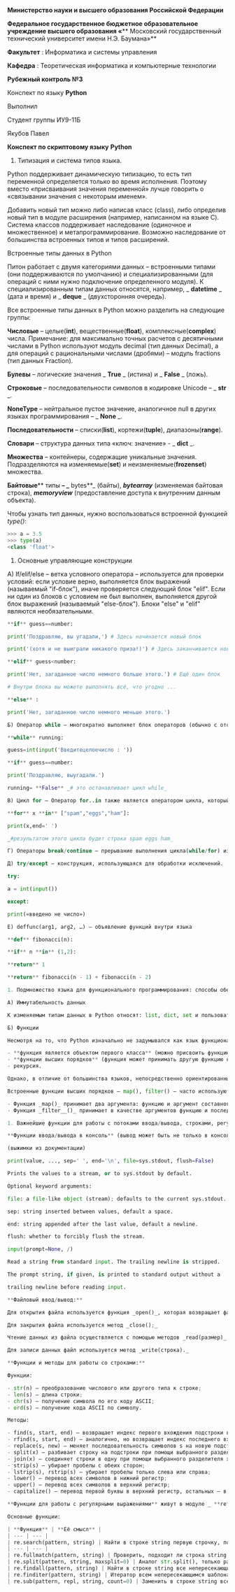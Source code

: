 **Министерство науки и высшего образования Российской Федерации**

**Федеральное государственное бюджетное образовательное учреждение высшего образования «**** Московский государственный технический университет имени Н.Э. Баумана»**

**Факультет** : Информатика и системы управления

**Кафедра** : Теоретическая информатика и компьютерные технологии

**Рубежный контроль №3**

Конспект по языку **Python**

Выполнил

Студент группы ИУ9-11Б

Якубов Павел

**Конспект по скриптовому языку**  **Python**

1. Типизация и система типов языка.

Python поддерживает динамическую типизацию, то есть тип переменной определяется только во время исполнения. Поэтому вместо «присваивания значения переменной» лучше говорить о «связывании значения с некоторым именем».

Добавить новый тип можно либо написав класс (class), либо определив новый тип в модуле расширения (например, написанном на языке C). Система классов поддерживает наследование (одиночное и множественное) и метапрограммирование. Возможно наследование от большинства встроенных типов и типов расширений.

Встроенные типы данных в Python

Питон работает с двумя категориями данных – встроенными типами (они поддерживаются по умолчанию) и специализированными (для операций с ними нужно подключение определенного модуля). К специализированным типам данных относятся, например, _ **datetime** _ (дата и время) и _ **deque** _ (двухсторонняя очередь).

Все встроенные типы данных в Python можно разделить на следующие группы:

**Числовые** – целые(**int**), вещественные(**float**), комплексные(**complex**) числа. Примечание: для максимально точных расчетов с десятичными числами в Python используют модуль decimal (тип данных Decimal), а для операций с рациональными числами (дробями) – модуль fractions (тип данных Fraction).

**Булевы** – логические значения _ **True** _ (истина) и _ **False** _ (ложь).

**Строковые** – последовательности символов в кодировке Unicode – _ **str** _.

**NoneType** – нейтральное пустое значение, аналогичное null в других языках программирования – _ **None** _.

**Последовательности** – списки(**list**), кортежи(**tuple**), диапазоны(**range**).

**Словари** – структура данных типа «ключ: значение» - _ **dict** _.

**Множества** – контейнеры, содержащие уникальные значения. Подразделяются на изменяемые(**set**) и неизменяемые(**frozenset**) множества.

**Байтовые**** типы **– _** bytes**_ (байты), _**bytearray**_ (изменяемая байтовая строка), _**memoryview**_ (предоставление доступа к внутренним данным объекта).

Чтобы узнать тип данных, нужно воспользоваться встроенной функцией _type()_:

```python
>>> a = 3.5
>>> type(a)
<class 'float'>
```
1. Основные управляющие конструкции

А) If/elif/else – ветка условного оператора – используется для проверки условий: если условие верно, выполняется блок выражений (называемый "if-блок"), иначе проверяется следующий блок "elif". Если ни один из блоков с условием не был выполнен, выполняется другой блок выражений (называемый "else-блок"). Блоки "else" и "elif" являются необязательными.
```python
**if** guess==number:

print('Поздравляю, вы угадали,') # Здесь начинается новый блок

print('(хотя и не выиграли никакого приза!)') # Здесь заканчивается новый блок

**elif** guess<number:

print('Нет, загаданное число немного больше этого.') # Ещё один блок

# Внутри блока вы можете выполнять всё, что угодно ...

**else** :

print('Нет, загаданное число немного меньше этого.')

Б) Оператор while – многократно выполняет блок операторов (обычно с отступом) до тех пор, пока проверка в заголовочной части оценивается как истинное значение.

**while** running:

guess=int(input('Введитецелоечисло : '))

**if** guess==number:

print('Поздравляю, выугадали.')

running= **False** _# это останавливает цикл while_

В) Цикл for – Оператор for..in также является оператором цикла, который осуществляет итерацию по последовательности объектов, т.е. проходит через каждый элемент в последовательности.

**for** х **in** ["spam","eggs","ham"]:

print(x,end=' ')

_#результатом этого цикла будет строка spam eggs ham_

Г) Операторы break/continue – прерывание выполнения цикла(while/for) изнутри цикла в случае _ **break** _ и продолжение выполнения цикла(while/for) и переход к следующей его итерации в случае _ **continue** _.

Д) try/except – конструкция, использующаяся для обработки исключений.

try:

a = int(input())

except:

print(«введено не число»)

Е) deffunc(arg1, arg2, …) – объявление функций внутри языка

**def** fibonacci(n):

**if** n **in** (1,2):

**return** 1

**return** fibonacci(n - 1) + fibonacci(n - 2)

1. Подмножество языка для функционального программирования: способы обеспечить иммутабельность данных там, где это необходимо, функции как объекты 1-го класса, функции высших порядков, встроенные функции высших порядков для работы с последовательностями

А) Иммутабельность данных

К изменяемым типам данных в Python относят: list, dict, set и пользовательские классы. Кнеизменяемым: int, float, decimal, bool, string, tuple, range, frozenset. С помощью неизменяемых типов данных можно обеспечить иммутабельность данных. Но для ее обеспечения не стоит хранить изменяемые типы данных в неизменяемых – например, список внутри кортежа – хоть кортеж неизменяем, список внутри него легко меняется.

Б) Функции

Несмотря на то, что Python изначально не задумывался как язык функционального программирования, Python поддерживает программирование в стиле функционального программирования, в частности:

- **функция является объектом первого класса** (можно присвоить функцию переменной, и вызывать ее, используя имя этой переменной);
- **функции высших порядков** (функция может принимать другую функцию как аргумент);
- рекурсия.

Однако, в отличие от большинства языков, непосредственно ориентированных на функциональное программирование, Python не является чистым языком программирования и код не защищён от побочных эффектов

Встроенные функции высших порядков – map(), filter() – часто используются совместно с оператором lambda (безымянной функцией):

- Функция _map()_ принимает два аргумента: функцию и аргумент составного типа данных, например, список. _m__ap()_ применяет к каждому элементу списка переданную функцию и возвращает \<mapobject\>, который можно затем переконвертировать в список – с помощью _list__()_.
- Функция _filter__()_ принимает в качестве аргументов функцию и последовательность, которую необходимо отфильтровать(функция, передаваемая в _filter()_ должна возвращать значение True / False) и возвращает \<filterobject\>, который можно затем переконвертировать в список – с помощью _list__()_.

1. Важнейшие функции для работы с потоками ввода/вывода, строками, регулярными выражениями.

**Функции ввода/вывода в консоль** (вывод может быть не только в консоль):

(выжимки из документации)

print(value, ..., sep=' ', end='\n', file=sys.stdout, flush=False)

Prints the values to a stream, or to sys.stdout by default.

Optional keyword arguments:

file: a file-like object (stream); defaults to the current sys.stdout.

sep: string inserted between values, default a space.

end: string appended after the last value, default a newline.

flush: whether to forcibly flush the stream.

input(prompt=None, /)

Read a string from standard input. The trailing newline is stripped.

The prompt string, if given, is printed to standard output without a

trailing newline before reading input.

**Файловый ввод/вывод:**

Для открытия файла используется функция _open()_, которая возвращает файловый объект;

Для закрытия файла используется метод _close();_

Чтение данных из файла осуществляется с помощью методов _read(размер)_ и _readline();_

Для записи данных файл используется метод _write(строка)._

**Функции и методы для работы со строками:**

Функции:

- str(n) — преобразование числового или другого типа к строке;
- len(s) — длина строки;
- chr(s) — получение символа по его коду ASCII;
- ord(s) — получение кода ASCII по символу.

Методы:

- find(s, start, end) — возвращает индекс первого вхождения подстроки в s или -1 при отсутствии. Поиск идет в границах от start до end;
- rfind(s, start, end) — аналогично, но возвращает индекс последнего вхождения;
- replace(s, new) — меняет последовательность символов s на новую подстроку new;
- split(x) — разбивает строку на подстроки при помощи выбранного разделителя x;
- join(x) — соединяет строки в одну при помощи выбранного разделителя x;
- strip(s) — убирает пробелы с обеих сторон;
- lstrip(s), rstrip(s) — убирает пробелы только слева или справа;
- lower() — перевод всех символов в нижний регистр;
- upper() — перевод всех символов в верхний регистр;
- capitalize() — перевод первой буквы в верхний регистр, остальных — в нижний.

**Функции для работы с регулярными выражениями** живут в модуле _ **re** _.

Основные функции:

| **Функция** | **Её смысл** |
| --- | --- |
| re.search(pattern, string) | Найти в строке string первую строчку, подходящую под шаблон pattern; |
| --- | --- |
| re.fullmatch(pattern, string) | Проверить, подходит ли строка string под шаблон pattern; |
| re.split(pattern, string, maxsplit=0) | Аналог str.split(), только разделение происходит по подстрокам, подходящим под шаблон pattern; |
| re.findall(pattern, string) | Найти в строке string все непересекающиеся шаблоны pattern; |
| re.finditer(pattern, string) | Итератор всем непересекающимся шаблонам pattern в строке string (выдаются match-объекты); |
| re.sub(pattern, repl, string, count=0) | Заменить в строке string все непересекающиеся шаблоны pattern на repl; |
